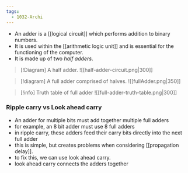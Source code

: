 ```yaml
---
tags:
  - 1032-Archi
---
```

- An adder is a [[logical circuit]] which performs addition to binary numbers.
- It is used within the [[arithmetic logic unit]] and is essential for the functioning of the computer.
- It is made up of two *half adders*.

> [!Diagram] A half adder.
> ![[half-adder-circuit.png|300]]

> [!diagram] A full adder comprised of halves.
> ![[fullAdder.png|350]]

> [!info] Truth table of full adder
> ![[full-adder-truth-table.png|300]]

### Ripple carry vs Look ahead carry
- An adder for multiple bits must add together multiple full adders
- for example, an 8 bit adder must use 8 full adders
- in ripple carry, these adders feed their carry bits directly into the next full adder
- this is simple, but creates problems when considering [[propagation delay]].
- to fix this, we can use look ahead carry.
- look ahead carry connects the adders together 